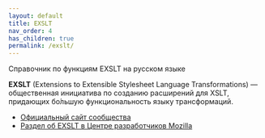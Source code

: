 ```yaml
---
layout: default
title: EXSLT
nav_order: 4
has_children: true
permalink: /exslt/
---
```


Справочник по функциям EXSLT на русском языке

**EXSLT** (Extensions to Extensible Stylesheet Language Transformations) — общественная инициатива по созданию расширений для XSLT, придающих бо́льшую функциональность языку трансформаций.

- [Официальный сайт сообщества](http://www.exslt.org/)
- [Раздел об EXSLT в Центре разработчиков Mozilla](https://developer.mozilla.org/en-US/docs/Web/EXSLT)
